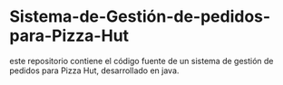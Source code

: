 # Sistema-de-Gestión-de-pedidos-para-Pizza-Hut
este repositorio contiene el código fuente de un sistema de gestión de pedidos para Pizza Hut, desarrollado en java.

